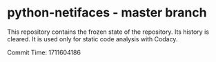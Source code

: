 # python-netifaces - master branch

This repository contains the frozen state of the repository.
Its history is cleared. It is used only for static code
analysis with Codacy.

Commit Time: 1711604186